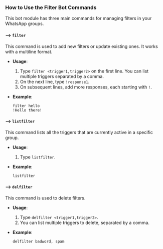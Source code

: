 ### How to Use the Filter Bot Commands

This bot module has three main commands for managing filters in your WhatsApp groups.

#### ⟶ `filter`

This command is used to add new filters or update existing ones. It works with a multiline format.

* **Usage**: 
    1.  Type `filter <trigger1,trigger2>` on the first line. You can list multiple triggers separated by a comma.
    2.  On the next line, type `!response1`.
    3.  On subsequent lines, add more responses, each starting with `!`.

* **Example**:
    ```
    filter hello
    !Hello there!
    ```

#### ⟶ `listfilter`

This command lists all the triggers that are currently active in a specific group.

* **Usage**: 
    1.  Type `listfilter`.

* **Example**:
    ```
    listfilter
    ```

#### ⟶ `delfilter`

This command is used to delete filters.

* **Usage**: 
    1.  Type `delfilter <trigger1,trigger2>`.
    2.  You can list multiple triggers to delete, separated by a comma.

* **Example**:
    ```
    delfilter badword, spam
    ```
